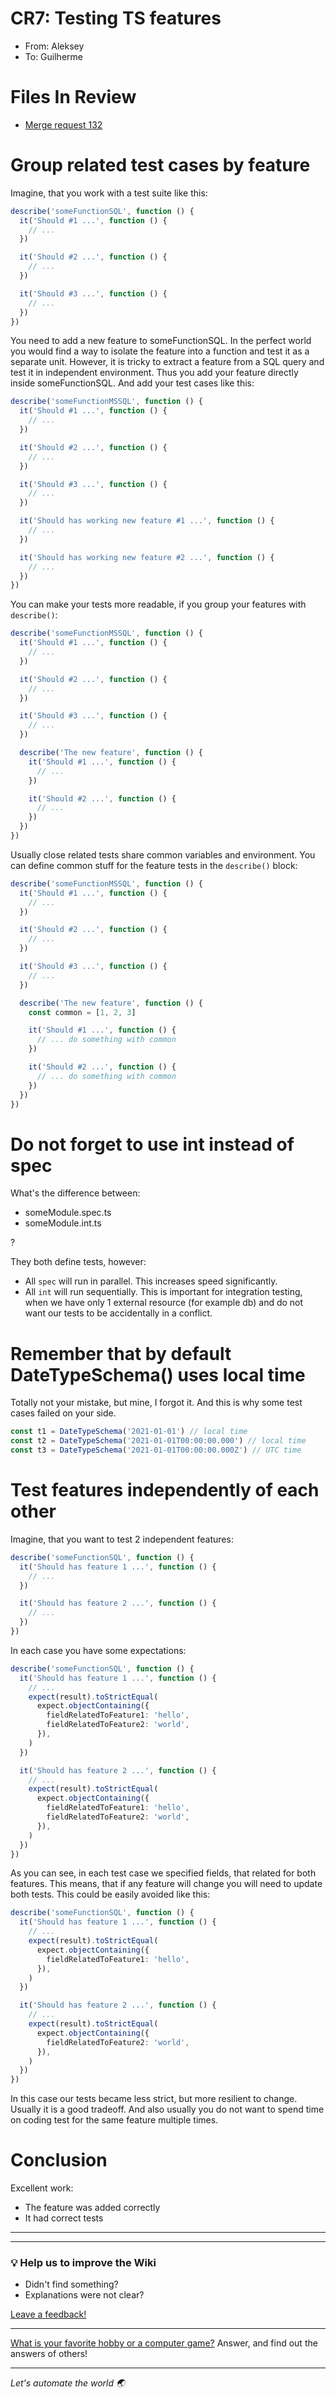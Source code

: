 # CR7: Testing TS features

- From: Aleksey
- To: Guilherme

# Files In Review

- [Merge request 132](https://gitlab.com/engaging/scrapy/-/merge_requests/132/diffs)

# Group related test cases by feature

Imagine, that you work with a test suite like this:

```typescript
describe('someFunctionSQL', function () {
  it('Should #1 ...', function () {
    // ...
  })

  it('Should #2 ...', function () {
    // ...
  })

  it('Should #3 ...', function () {
    // ...
  })
})
```

You need to add a new feature to someFunctionSQL. In the perfect world you would find a way to isolate the feature into
a function and test it as a separate unit. However, it is tricky to extract a feature from a SQL query and test it in
independent environment. Thus you add your feature directly inside someFunctionSQL. And add your test cases like this:

```typescript
describe('someFunctionMSSQL', function () {
  it('Should #1 ...', function () {
    // ...
  })

  it('Should #2 ...', function () {
    // ...
  })

  it('Should #3 ...', function () {
    // ...
  })

  it('Should has working new feature #1 ...', function () {
    // ...
  })

  it('Should has working new feature #2 ...', function () {
    // ...
  })
})
```

You can make your tests more readable, if you group your features with `describe()`:

```typescript
describe('someFunctionMSSQL', function () {
  it('Should #1 ...', function () {
    // ...
  })

  it('Should #2 ...', function () {
    // ...
  })

  it('Should #3 ...', function () {
    // ...
  })

  describe('The new feature', function () {
    it('Should #1 ...', function () {
      // ...
    })

    it('Should #2 ...', function () {
      // ...
    })
  })
})
```

Usually close related tests share common variables and environment. You can define common stuff for the feature tests in
the `describe()` block:

```typescript
describe('someFunctionMSSQL', function () {
  it('Should #1 ...', function () {
    // ...
  })

  it('Should #2 ...', function () {
    // ...
  })

  it('Should #3 ...', function () {
    // ...
  })

  describe('The new feature', function () {
    const common = [1, 2, 3]

    it('Should #1 ...', function () {
      // ... do something with common 
    })

    it('Should #2 ...', function () {
      // ... do something with common 
    })
  })
})
```

# Do not forget to use int instead of spec

What's the difference between:

- someModule.spec.ts
- someModule.int.ts

?

They both define tests, however:

- All `spec` will run in parallel. This increases speed significantly.
- All `int` will run sequentially. This is important for integration testing, when we have only 1 external resource (for
  example db) and do not want our tests to be accidentally in a conflict.

# Remember that by default DateTypeSchema() uses local time

Totally not your mistake, but mine, I forgot it. And this is why some test cases failed on your side.

```typescript
const t1 = DateTypeSchema('2021-01-01') // local time
const t2 = DateTypeSchema('2021-01-01T00:00:00.000') // local time
const t3 = DateTypeSchema('2021-01-01T00:00:00.000Z') // UTC time
```

# Test features independently of each other

Imagine, that you want to test 2 independent features:

```typescript
describe('someFunctionSQL', function () {
  it('Should has feature 1 ...', function () {
    // ...
  })

  it('Should has feature 2 ...', function () {
    // ...
  })
})
```

In each case you have some expectations:

```typescript
describe('someFunctionSQL', function () {
  it('Should has feature 1 ...', function () {
    // ...
    expect(result).toStrictEqual(
      expect.objectContaining({
        fieldRelatedToFeature1: 'hello',
        fieldRelatedToFeature2: 'world',
      }),
    )
  })

  it('Should has feature 2 ...', function () {
    // ...
    expect(result).toStrictEqual(
      expect.objectContaining({
        fieldRelatedToFeature1: 'hello',
        fieldRelatedToFeature2: 'world',
      }),
    )
  })
})
```

As you can see, in each test case we specified fields, that related for both features. This means, that if any feature
will change you will need to update both tests. This could be easily avoided like this:

```typescript
describe('someFunctionSQL', function () {
  it('Should has feature 1 ...', function () {
    // ...
    expect(result).toStrictEqual(
      expect.objectContaining({
        fieldRelatedToFeature1: 'hello',
      }),
    )
  })

  it('Should has feature 2 ...', function () {
    // ...
    expect(result).toStrictEqual(
      expect.objectContaining({
        fieldRelatedToFeature2: 'world',
      }),
    )
  })
})
```

In this case our tests became less strict, but more resilient to change. Usually it is a good tradeoff. And also usually
you do not want to spend time on coding test for the same feature multiple times.

# Conclusion

Excellent work:

- The feature was added correctly
- It had correct tests

---
---

### :bulb: Help us to improve the Wiki
- Didn't find something?
- Explanations were not clear?

[Leave a feedback!](https://docs.google.com/forms/d/e/1FAIpQLScE_i7txZOlPgFhmnBOephz9hdhvnJDbXjmkKqnjRSjx_d8kg/viewform?usp=pp_url&entry.685765712=cr7-testing-ts-features.md)

---

[What is your favorite hobby or a computer game?](https://forms.gle/X4U9Jni6s3hfSW8e6) Answer, and find out the 
answers of others! 

---

*Let's automate the world :earth_asia:*
